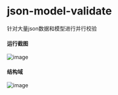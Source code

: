 # json-model-validate
针对大量json数据和模型进行并行校验
#### 运行截图
![image](https://user-images.githubusercontent.com/58840171/145678401-11bcc9d4-988f-4725-86d2-6176847d0355.png)
#### 结构域
![image](https://user-images.githubusercontent.com/58840171/145678908-a6dac500-865f-4d06-9a6e-10f72b285bb5.png)

